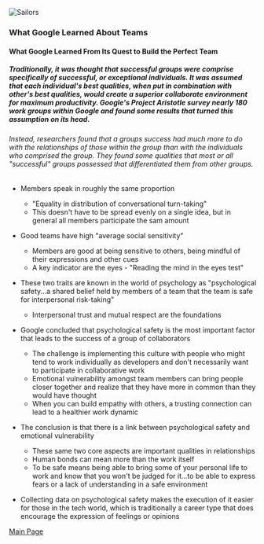 ![Sailors](https://images.unsplash.com/photo-1457473075527-b0db85c08e66?ixlib=rb-1.2.1&ixid=eyJhcHBfaWQiOjEyMDd9&auto=format&fit=crop&w=500&q=60)

### What Google Learned About Teams

#### What Google Learned From Its Quest to Build the Perfect Team

##### Traditionally, it was thought that successful groups were comprise specifically of successful, or exceptional individuals. It was assumed that each individual's best qualities, when put in combination with other's best qualities, would create a superior collaborate environment for maximum productivity. Google's Project Aristotle survey nearly 180 work groups within Google and found some results that turned this assumption on its head. 

###### Instead, researchers found that a groups success had much more to do with the relationships of those within the group than with the individuals who comprised the group. They found some qualities that most or all "successful" groups possessed that differentiated them from other groups.

* Members speak in roughly the same proportion
  * "Equality in distribution of conversational turn-taking"
  * This doesn't have to be spread evenly on a single idea, but in general all members participate the sam amount

* Good teams have high "average social sensitivity"
  * Members are good at being sensitive to others, being mindful of their expressions and other cues
  * A key indicator are the eyes - "Reading the mind in the eyes test"

* These two traits are known in the world of psychology as "psychological safety...a shared belief held by members of a team that the team is safe for interpersonal risk-taking"
  * Interpersonal trust and mutual respect are the foundations

* Google concluded that psychological safety is the most important factor that leads to the success of a group of collaborators
  * The challenge is implementing this culture with people who might tend to work individually as developers and don't necessarily want to participate in collaborative work
  * Emotional vulnerability amongst team members can bring people closer together and realize that they have more in common than they would have thought 
  * When you can build empathy with others, a trusting connection can lead to a healthier work dynamic

* The conclusion is that there is a link between psychological safety and emotional vulnerability
  * These same two core aspects are important qualities in relationships
  * Human bonds can mean more than the work itself
  * To be safe means being able to bring some of your personal life to work and know that you won't be judged for it...to be able to express fears or a lack of understanding in a safe environment

* Collecting data on psychological safety makes the execution of it easier for those in the tech world, which is traditionally a career type that does encourage the expression of feelings or opinions



[Main Page](README.md)